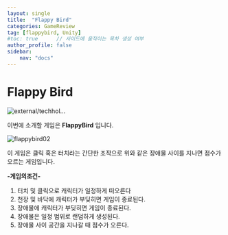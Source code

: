 ```yaml
---
layout: single
title:  "Flappy Bird"
categories: GameReview
tag: [flappybird, Unity]
#toc: true      // 사이드에 움직이는 목차 생성 여부
author_profile: false
sidebar:
    nav: "docs"
---
```


# Flappy Bird 

![external/techhol...](https://w.namu.la/s/89e0b5b0324433fbab46de40e97c92a02dc18df542d204bf76fd6131ea4f3342e3475ab2c27eda0c23bb5438717b4d48f245e6191c31138ac276c82db0624d4d3624774b04915e3ccb0698628b3d9260b689dcf53e8aeb3d32c992492153b059)

 이번에 소개할 게임은 **FlappyBird** 입니다.

![flappybird02]({{site.url}}/images/2023-02-15-flappybird/flappybird02-1676723683439-1.png)

 이 게임은 클릭 혹은 터치라는 간단한 조작으로 위와 같은 장애물 사이를 지나면 점수가 오르는 게임입니다.  

**-게임의조건-**

1. 터치 및 클릭으로 캐릭터가 일정하게 떠오른다
2. 천장 및 바닥에 캐릭터가 부딪히면 게임이 종료된다.
3. 장애물에 캐릭터가 부딪히면 게임이 종료된다.
4. 장애물은 일정 범위로 랜덤하게 생성된다.
5. 장애물 사이 공간을 지나갈 때 점수가 오른다.

